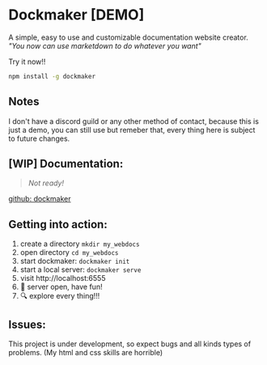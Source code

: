 # Dockmaker [DEMO]

A simple, easy to use and customizable documentation website creator.<br>
_"You now can use marketdown to do whatever you want"_

Try it now!!

```bash
npm install -g dockmaker
```

## Notes

I don't have a discord guild or any other method of contact, because this is just a demo, you can still use but remeber that, every thing here is subject to future changes.

## [WIP] Documentation:

> _Not ready!_

[github: dockmaker](https://github.com/RamiresOliv/dockmaker)

## Getting into action:

1. create a directory `mkdir my_webdocs`
2. open directory `cd my_webdocs`
3. start dockmaker:
   `dockmaker init`
4. start a local server:
   `dockmaker serve`
5. visit http://localhost:6555
6. 🥳 server open, have fun!
7. 🔍 explore every thing!!!

## Issues:

This project is under development, so expect bugs and all kinds types of problems.
(My html and css skills are horrible)
